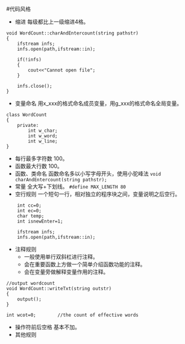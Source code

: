 #代码风格
+ 缩进
     每级都比上一级缩进4格。
```
void WordCount::charAndEntercount(string pathstr)
{
    ifstream infs;
    infs.open(path,ifstream::in);
	
    if(!infs)
    {
        cout<<"Cannot open file";
    }
    
    infs.close();
}
```
+ 变量命名
    用x_xxx的格式命名成员变量，用g_xxx的格式命名全局变量。
```
class WordCount
{
    private:
        int w_char;
        int w_word;
        int w_line;
}
```
+ 每行最多字符数
     100。
+ 函数最大行数
     100。
+ 函数、类命名
     函数命名多以小写字母开头，使用小驼峰法
`void charAndEntercount(string pathstr);`
+ 常量
   全大写+下划线。
`#define MAX_LENGTH 80`
+ 空行规则
    一个短句一行，相对独立的程序块之间，变量说明之后空行。
```
    int cc=0;
    int ec=0;	
    char temp;
    int isnewEnter=1;

    ifstream infs;
    infs.open(path,ifstream::in);
```
+ 注释规则
    - 一般使用单行双斜杠进行注释。
    - 会在重要函数上方做一个简单介绍函数功能的注释。
    - 会在变量旁做解释变量作用的注释。
```
//output wordcount
void WordCount::writeTxt(string outstr)
{
    output();
}
```
```
int wcot=0;        //the count of effective words
```
+ 操作符前后空格
     基本不加。
+ 其他规则